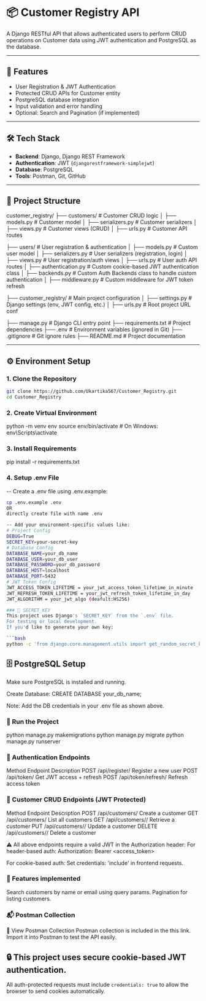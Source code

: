 # 📦 Customer Registry API

A Django RESTful API that allows authenticated users to perform CRUD operations on Customer data using JWT authentication and PostgreSQL as the database.

---

## 📌 Features

- User Registration & JWT Authentication
- Protected CRUD APIs for Customer entity
- PostgreSQL database integration
- Input validation and error handling
- Optional: Search and Pagination (if implemented)

---

## 🛠️ Tech Stack

- **Backend**: Django, Django REST Framework
- **Authentication**: JWT (`djangorestframework-simplejwt`)
- **Database**: PostgreSQL
- **Tools**: Postman, Git, GitHub

---

## 📁 Project Structure
customer_registry/
├── customers/                        # Customer CRUD logic
│   ├── models.py                     # Customer model
│   ├── serializers.py                # Customer serializers
│   ├── views.py                      # Customer views (CRUD)
│   ├── urls.py                       # Customer API routes

├── users/                            # User registration & authentication
│   ├── models.py                     # Custom user model 
│   ├── serializers.py                # User serializers (registration, login)
│   ├── views.py                      # User registration/auth views
│   ├── urls.py                       # User auth API routes
│   ├── authentication.py             # Custom cookie-based JWT authentication class
│   ├── backends.py                   # Custom Auth Backends class to handle custom authentication
│   ├── middleware.py                 # Custom middleware for JWT token refresh

├── customer_registry/                # Main project configuration
│   ├── settings.py                   # Django settings (env, JWT config, etc.)
│   ├── urls.py                       # Root project URL conf

├── manage.py                 # Django CLI entry point
├── requirements.txt          # Project dependencies
├── .env                      # Environment variables (ignored in Git)
├── .gitignore                # Git ignore rules
├── README.md                 # Project documentation


---

## ⚙️ Environment Setup

### 1. Clone the Repository

```bash
git clone https://github.com/Ukartika567/Customer_Registry.git
cd Customer_Registry 
```

### 2. Create Virtual Environment
python -m venv env
source env/bin/activate  # On Windows: env\Scripts\activate

### 3. Install Requirements
pip install -r requirements.txt

### 4. Setup .env File
-- Create a .env file using .env.example:
```bash
cp .env.example .env
OR 
directly create file with name .env

-- Add your environment-specific values like:
# Project Config
DEBUG=True
SECRET_KEY=your-secret-key
# Database Config
DATABASE_NAME=your_db_name
DATABASE_USER=your_db_user
DATABASE_PASSWORD=your_db_password
DATABASE_HOST=localhost
DATABASE_PORT=5432
# JWT Token Config
JWT_ACCESS_TOKEN_LIFETIME = your_jwt_access_token_lifetime_in_minute
JWT_REFRESH_TOKEN_LIFETIME = your_jwt_refresh_token_lifetime_in_day
JWT_ALGORITHM = your_jwt_algo (deafult:HS256)

### 🔐 SECRET_KEY
This project uses Django's `SECRET_KEY` from the `.env` file.  
For testing or local development.
If you'd like to generate your own key:

```bash
python -c 'from django.core.management.utils import get_random_secret_key; print(get_random_secret_key())'
```

## 🗄️ PostgreSQL Setup

Make sure PostgreSQL is installed and running.

Create Database:
CREATE DATABASE your_db_name;

Note: Add the DB credentials in your .env file as shown above.


### 🚀 Run the Project
python manage.py makemigrations
python manage.py migrate
python manage.py runserver


### 🔐 Authentication Endpoints
Method	Endpoint	          Description
POST	/api/register/	      Register a new user
POST	/api/token/	          Get JWT access + refresh
POST	/api/token/refresh/	  Refresh access token

###  👤 Customer CRUD Endpoints (JWT Protected)
Method	Endpoint	               Description
POST	/api/customers/	           Create a customer
GET	    /api/customers/	           List all customers
GET	    /api/customers/<id>/	   Retrieve a customer
PUT	    /api/customers/<id>/	   Update a customer
DELETE	/api/customers/<id>/	   Delete a customer

⚠️ All above endpoints require a valid JWT in the Authorization header:
For header-based auth:
Authorization: Bearer <access_token>

For cookie-based auth:
Set credentials: 'include' in frontend requests.


### 🔎 Features implemented
Search customers by name or email using query params.
Pagination for listing customers.

### 📬 Postman Collection
🔗 View Postman Collection
Postman collection is included in the this link. Import it into Postman to test the API easily.


## 🔒 This project uses **secure cookie-based JWT authentication**.  
All auth-protected requests must include `credentials: true` to allow the browser to send cookies automatically.
